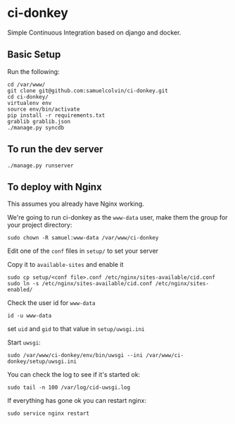 ci-donkey
=======

Simple Continuous Integration based on django and docker.

## Basic Setup

Run the following:

    cd /var/www/
    git clone git@github.com:samuelcolvin/ci-donkey.git
    cd ci-donkey/
    virtualenv env
    source env/bin/activate
    pip install -r requirements.txt 
    grablib grablib.json
    ./manage.py syncdb

## To run the dev server

    ./manage.py runserver

## To deploy with Nginx

This assumes you already have Nginx working.

We're going to run ci-donkey as the `www-data` user, make them the group for your project directory:

    sudo chown -R samuel:www-data /var/www/ci-donkey

Edit one of the `conf` files in `setup/` to set your server

Copy it to `available-sites` and enable it

    sudo cp setup/<conf file>.conf /etc/nginx/sites-available/cid.conf
    sudo ln -s /etc/nginx/sites-available/cid.conf /etc/nginx/sites-enabled/

Check the user id for `www-data`

    id -u www-data

set `uid` and `gid` to that value in `setup/uwsgi.ini`

Start `uwsgi`:

    sudo /var/www/ci-donkey/env/bin/uwsgi --ini /var/www/ci-donkey/setup/uwsgi.ini

You can check the log to see if it's started ok:

    sudo tail -n 100 /var/log/cid-uwsgi.log

If everything has gone ok you can restart nginx:

    sudo service nginx restart
